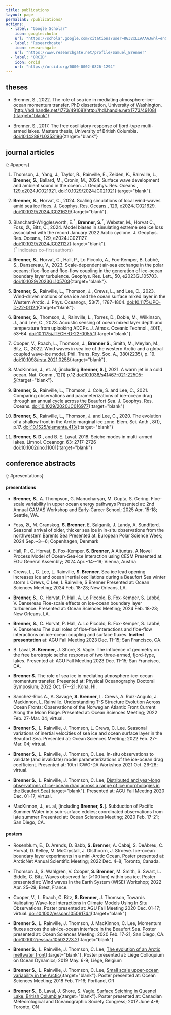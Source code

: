```yaml
---
title: publications
layout: page
permalink: /publications/
actions:   
  - label: "Google Scholar"
    icon: googlescholar
    url: "https://scholar.google.com/citations?user=8G32xLIAAAAJ&hl=en&authuser=2"   
  - label: "Researchgate"
    icon: researchgate
    url: "https://www.researchgate.net/profile/Samuel_Brenner"   
  - label: "ORCID"
    icon: orcid
    url: "https://orcid.org/0000-0002-0826-1294"           
---
```


<!-- 
[journal articles](#papers), 
[posters and presentations](#presentations), 
[other](#other) 
-->

## theses

* Brenner, S., 2022. The role of sea ice in mediating atmosphere-ice-ocean momentum transfer. PhD dissertation, University of Washington. [http://hdl.handle.net/1773/49108](http://hdl.handle.net/1773/49108){:target="blank"}


* Brenner, S., 2017. The free oscillatory response of fjord-type multi-armed lakes. Masters thesis, University of British Columbia. [doi:10.14288/1.0353196](https://doi.org/10.14288/1.0353196){:target="blank"}

 <!-- [back to top](#top) -->


## journal articles
{: #papers}

1. Thomson, J., Yang, J., Taylor, R., Rainville, E., Zeiden, K.,  Rainville, L., **Brenner, S.**, Ballard, M., Cronin, M., 2024. Surface wave development and ambient sound in the ocean.  J. Geophys. Res. Oceans., 129,e2024JC021921. [doi:10.1029/2024JC021921](https://doi.org/10.1029/2024JC021921){:target="blank"}. 

1. **Brenner, S.**, Horvat, C., 2024. Scaling simulations of local wind-waves amid sea ice floes. J. Geophys. Res. Oceans., 129, e2024JC021629. [doi:10.1029/2024JC021629](https://doi.org/10.1029/2024JC021629){:target="blank"}. 

1. Blanchard-Wrigglesworth, E.<span style="color: gray"><sup>**†**</sup></span>, **Brenner, S.**<span style="color: gray"><sup>**†**</sup></span>, Webster, M., Horvat C., Foss, Ø., Bitz, C., 2024. Model biases in simulating extreme sea ice loss associated with the record January 2022 Arctic cyclone. J. Geophys. Res. Oceans., 129, e2024JC021127. [doi:10.1029/2024JC021127](https://doi.org/10.1029/2024JC021127){:target="blank"}. 
\
<span style="color: gray">(<sup>**†**</sup> indicates co-first authors)</span>

1. **Brenner, S.**, Horvat, C., Hall, P., Lo Piccolo, A., Fox-Kemper, B. Labbé, S., Dansereau, V., 2023.
Scale-dependent air-sea exchange in the polar oceans: floe-floe and floe-flow coupling in the generation of ice-ocean boundary layer turbulence. Geophys. Res. Lett., 50, e2023GL105703. [doi:10.1029/2023GL105703](https://doi.org/10.1029/2023GL105703){:target="blank"}.

1. **Brenner, S.**, Rainville, L., Thomson, J., Crews, L., and Lee, C., 2023. Wind-driven motions of sea ice and the ocean surface mixed layer in the Western Arctic. J. Phys. Oceanogr., 53(7), 1787–1804. [doi:10.1175/JPO-D-22-0112.1](http://doi.org/10.1175/JPO-D-22-0112.1){:target="blank"}.

1. **Brenner, S.**, Thomson, J., Rainville, L., Torres, D., Doble, M., Wilkinson, J., and Lee, C., 2023. Acoustic sensing of ocean mixed layer depth and temperature from uplooking ADCPs. J. Atmos. Oceanic Technol., 40(1), 53–64. [doi:10.1175/JTECH-D-22-0055.1](http://doi.org/10.1175/JTECH-D-22-0055.1){:target="blank"}.

1. Cooper, V., Roach, L., Thomson, J., **Brenner S.**, Smith, M., Meylan, M., Bitz, C., 2022. Wind waves in sea ice of the western Arctic and a global coupled wave-ice model. Phil. Trans. Roy. Soc. A., 380(2235), p. 19. [doi:10.1098/rsta.2021.0258](http://doi.org/10.1098/rsta.2021.0258){:target="blank"}.

1. MacKinnon, J., et. al, [including **Brenner, S.**], 2021.  A warm jet in a cold ocean.  Nat. Comm., 12(1) p.12 [doi:10.1038/s41467-021-22505-5](http://doi.org/10.1038/s41467-021-22505-5){:target="blank"}.

1. **Brenner, S.**, Rainville, L., Thomson, J. Cole, S. and Lee, C., 2021. Comparing observations and parameterizations of ice-ocean drag through an annual cycle across the Beaufort Sea. J. Geophys. Res. Oceans. [doi:10.1029/2020JC016977](http://doi.org/10.1029/2020JC016977){:target="blank"}

1. **Brenner, S.**, Rainville, L., Thomson, J. and Lee, C., 2020. The evolution of a shallow front in the Arctic marginal ice zone. Elem. Sci. Anth., 8(1), p.17. [doi:10.1525/elementa.413/](http://doi.org/10.1525/elementa.413){:target="blank"}

1. **Brenner, S. D.**, and B. E. Laval. 2018. Seiche modes in multi-armed lakes. Limnol. Oceanogr. 63: 2717-2726
[doi:10.1002/lno.11001](https://doi.org/10.1002/lno.11001){:target="blank"}

<!-- [back to top](#top) -->



## conference abstracts
{: #presentations}

#### presentations

* **Brenner, S.**, A. Thompson, G. Manucharyan, M. Gupta, S. Gering.
Floe-scale variability in upper ocean energy pathways
Presented at: 2nd Annual CAMAS Workshop and Early-Career School; 2025 Apr. 15-18; Seattle, WA.

* Foss, Ø., M. Granskog, **S. Brenner**, E. Salganik, J. Landy, A. Sundfjord.
Seasonal arrival of older, thicker sea ice in in-situ observations from the northwestern Barents Sea
Presented at: European Polar Science Week; 2024 Sep.~3--6; Copenhagen, Denmark

* Hall, P., C. Horvat, B. Fox-Kemper, **S. Brenner**, A Altuntas.
A Novel Process Model of Ocean-Sea-Ice Interaction using CESM
Presented at: EGU General Assembly; 2024 Apr.~14--19; Vienna, Austria

* Crews, L., C. Lee, L. Rainville, **S. Brenner**.
Sea ice lead opening increases ice and ocean inertial oscillations during a Beaufort Sea winter storm
L Crews, C Lee, L Rainville, S Brenner
Presented at: Ocean Sciences Meeting; 2024 Feb. 18-23; New Orleans, LA. 

* **Brenner, S.**, C. Horvat, P. Hall, A. Lo Piccolo, B. Fox-Kemper, S. Labbé, V. Dansereau
Floe-scale effects on ice-ocean boundary layer turbulence.
Presented at: Ocean Sciences Meeting; 2024 Feb. 18-23; New Orleans, LA. 

* **Brenner, S.**, C. Horvat, P. Hall, A. Lo Piccolo, B. Fox-Kemper, S. Labbé, V. Dansereau
The dual roles of floe-floe interactions and floe-flow interactions on ice-ocean coupling and surface fluxes.
**Invited presentation** at: AGU Fall Meeting 2023 Dec. 11-15; San Francisco, CA.

* B. Laval, **S. Brenner**, J. Shore, S. Vagle. 
The influence of geometry on the free barotropic seiche response of two three-armed, fjord-type, lakes.
Presented at: AGU Fall Meeting 2023 Dec. 11-15; San Francisco, CA.

* **Brenner S.**
The role of sea ice in mediating atmosphere-ice-ocean momentum transfer. 
Presented at: Physical Oceanography Doctoral Symposium; 2022 Oct. 17--21; Kona, HI.

* Sanchez-Rios A., A. Savage, **S. Brenner**, L. Crews, A. Ruiz-Angulo, J. Mackinnon, L. Rainville. Understanding T-S Structure Evolution Across Ocean Fronts: Observations of the Norwegian Atlantic Front Current Along the Mohn Ridge. 
Presented at: Ocean Sciences Meeting; 2022 Feb. 27-Mar. 04; virtual.

* **Brenner S.**, L. Rainville, J. Thomson, L. Crews, C. Lee. Seasonal variations of inertial velocities of sea ice and ocean surface layer in the Beaufort Sea. 
Presented at: Ocean Sciences Meeting; 2022 Feb. 27-Mar. 04; virtual.

* **Brenner S.**, L. Rainville, J. Thomson, C. Lee. In-situ observations to validate (and invalidate) model parameterizations of the ice-ocean drag coefficient. 
Presented at: 10th IICWG-DA Workshop 2021 Oct. 26-28; virtual.

* **Brenner S.**, L. Rainville, J. Thomson, C. Lee, [Distributed and year-long observations of ice-ocean drag across a range of ice morphologies in the Beaufort Sea](https://agu.confex.com/agu/fm20/meetingapp.cgi/Paper/665282){:target="blank"}. 
Presented at: AGU Fall Meeting 2020 Dec. 01-17; virtual.
<!-- San Diego, CA. [doi:10.1002/essoar.10502273.2](https://doi.org/10.1002/essoar.10502273.2){:target="blank"} -->

* MacKinnon, J., et. al, [including **Brenner, S.**]. Subduction of Pacific Summer Water into sub-surface eddies; coordinated observations from late summer Presented at: Ocean Sciences Meeting; 2020 Feb. 17-21; San Diego, CA.


#### posters

* Rosenblum, E., D. Arends, D. Babb, **S. Brenner**, A. Cabaj, S. DeAbreu, C. Horvat, D. Kelley, M. McCrystall, J. Olsthoorn, J. Stroeve.
Ice-ocean boundary layer experiments in a mini-Arctic Ocean. 
Poster presented at: ArcticNet Annual Scientific Meeting; 2022 Dec. 4–8; Toronto, Canada.

* Thomson J., S. Wahlgren, V. Cooper, **S. Brenner**, M. Smith, S. Swart, L. Biddle, C. Bitz. Waves observed far (>100 km) within sea ice. 
Poster presented at: Wind waves In the Earth System (WISE) Workshop; 2022 Apr. 25–29; Brest, France.

* Cooper, V., L. Roach, C. Bitz, **S. Brenner**, J. Thomson, Towards Validating Wave-Ice Interactions in Climate Models Using In Situ Observations. 
Poster presented at: AGU Fall Meeting 2020 Dec. 01-17; virtual. [doi:10.1002/essoar.10506174.1](https://www.essoar.org/doi/abs/10.1002/essoar.10506174.1){:target="blank"}

* **Brenner S.**, L. Rainville, J. Thomson, J. MacKinnon, C. Lee, Momentum fluxes across the air-ice-ocean interface in the Beaufort Sea. 
Poster presented at: Ocean Sciences Meeting; 2020 Feb. 17-21; San Diego, CA. [doi:10.1002/essoar.10502273.2](https://doi.org/10.1002/essoar.10502273.2){:target="blank"}

* **Brenner S.**, L. Rainville, J. Thomson, C. Lee, [The evolution of an Arctic meltwater front](/assets/pdf/Liege2019_poster.pdf){:target="blank"}. 
Poster presented at: Liège Colloquium on Ocean Dynamics; 2019 May. 6-9; Liège, Belgium

* **Brenner S.**, L. Rainville, J. Thomson, C. Lee, [Small scale upper-ocean variability in the Arctic](/assets/pdf/OSM2018_poster.pdf){:target="blank"}. 
Poster presented at: Ocean Sciences Meeting; 2018 Feb. 11-16; Portland, OR

* **Brenner S.**, B. Laval, J. Shore, S. Vagle. [Surface Seiching in Quesnel Lake, British Columbia](/assets/pdf/CMOS2017_poster.pdf){:target="blank"}. 
Poster presented at: Canadian Meteorological and Oceanographic Society Congress; 2017 June 4-8; Toronto, ON
<!-- SEE http://cmosarchives.ca/Congress_P_A/program_abstracts2017.pdf (pg.304) 1708011 POSTER SESSION - PART 2 -->

 <!-- [back to top](#top) -->

